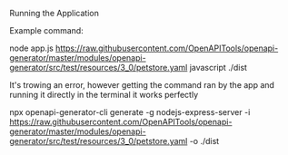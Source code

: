 Running the Application

Example command:

node app.js https://raw.githubusercontent.com/OpenAPITools/openapi-generator/master/modules/openapi-generator/src/test/resources/3_0/petstore.yaml javascript ./dist

It's trowing an error, however getting the command ran by the app and running it directly in the terminal it works perfectly

npx openapi-generator-cli generate -g nodejs-express-server -i https://raw.githubusercontent.com/OpenAPITools/openapi-generator/master/modules/openapi-generator/src/test/resources/3_0/petstore.yaml -o ./dist